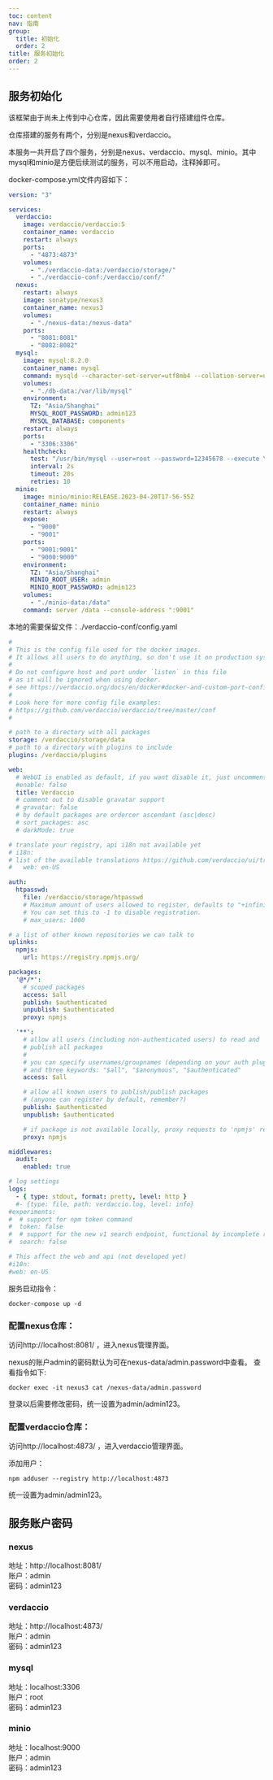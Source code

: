 ```yaml
---
toc: content
nav: 指南
group:
  title: 初始化
  order: 2
title: 服务初始化  
order: 2
---
```


## 服务初始化

该框架由于尚未上传到中心仓库，因此需要使用者自行搭建组件仓库。

仓库搭建的服务有两个，分别是nexus和verdaccio。

本服务一共开启了四个服务，分别是nexus、verdaccio、mysql、minio。其中mysql和minio是方便后续测试的服务，可以不用启动，注释掉即可。

docker-compose.yml文件内容如下：  
```yaml
version: "3"

services:
  verdaccio:
    image: verdaccio/verdaccio:5
    container_name: verdaccio
    restart: always
    ports:
      - "4873:4873"
    volumes:
      - "./verdaccio-data:/verdaccio/storage/"
      - "./verdaccio-conf:/verdaccio/conf/"
  nexus:
    restart: always    
    image: sonatype/nexus3
    container_name: nexus3
    volumes:
      - "./nexus-data:/nexus-data"
    ports:
      - "8081:8081"
      - "8082:8082"
  mysql:
    image: mysql:8.2.0
    container_name: mysql
    command: mysqld --character-set-server=utf8mb4 --collation-server=utf8mb4_unicode_ci
    volumes:
      - "./db-data:/var/lib/mysql"
    environment:
      TZ: "Asia/Shanghai"
      MYSQL_ROOT_PASSWORD: admin123
      MYSQL_DATABASE: components
    restart: always
    ports:
      - "3306:3306"
    healthcheck:
      test: "/usr/bin/mysql --user=root --password=12345678 --execute \"SHOW DATABASES;\""
      interval: 2s
      timeout: 20s
      retries: 10
  minio:
    image: minio/minio:RELEASE.2023-04-20T17-56-55Z
    container_name: minio
    restart: always
    expose:
      - "9000"
      - "9001"
    ports:
      - "9001:9001"
      - "9000:9000"
    environment:
      TZ: "Asia/Shanghai"
      MINIO_ROOT_USER: admin
      MINIO_ROOT_PASSWORD: admin123
    volumes:
      - "./minio-data:/data"
    command: server /data --console-address ":9001"

```
本地的需要保留文件：./verdaccio-conf/config.yaml
```yaml
#
# This is the config file used for the docker images.
# It allows all users to do anything, so don't use it on production systems.
#
# Do not configure host and port under `listen` in this file
# as it will be ignored when using docker.
# see https://verdaccio.org/docs/en/docker#docker-and-custom-port-configuration
#
# Look here for more config file examples:
# https://github.com/verdaccio/verdaccio/tree/master/conf
#

# path to a directory with all packages
storage: /verdaccio/storage/data
# path to a directory with plugins to include
plugins: /verdaccio/plugins

web:
  # WebUI is enabled as default, if you want disable it, just uncomment this line
  #enable: false
  title: Verdaccio
  # comment out to disable gravatar support
  # gravatar: false
  # by default packages are ordercer ascendant (asc|desc)
  # sort_packages: asc
  # darkMode: true

# translate your registry, api i18n not available yet
# i18n:
# list of the available translations https://github.com/verdaccio/ui/tree/master/i18n/translations
#   web: en-US

auth:
  htpasswd:
    file: /verdaccio/storage/htpasswd
    # Maximum amount of users allowed to register, defaults to "+infinity".
    # You can set this to -1 to disable registration.
    # max_users: 1000

# a list of other known repositories we can talk to
uplinks:
  npmjs:
    url: https://registry.npmjs.org/

packages:
  '@*/*':
    # scoped packages
    access: $all
    publish: $authenticated
    unpublish: $authenticated
    proxy: npmjs

  '**':
    # allow all users (including non-authenticated users) to read and
    # publish all packages
    #
    # you can specify usernames/groupnames (depending on your auth plugin)
    # and three keywords: "$all", "$anonymous", "$authenticated"
    access: $all

    # allow all known users to publish/publish packages
    # (anyone can register by default, remember?)
    publish: $authenticated
    unpublish: $authenticated

    # if package is not available locally, proxy requests to 'npmjs' registry
    proxy: npmjs

middlewares:
  audit:
    enabled: true

# log settings
logs:
  - { type: stdout, format: pretty, level: http }
  #- {type: file, path: verdaccio.log, level: info}
#experiments:
#  # support for npm token command
#  token: false
#  # support for the new v1 search endpoint, functional by incomplete read more on ticket 1732
#  search: false

# This affect the web and api (not developed yet)
#i18n:
#web: en-US

```

服务启动指令：  
```shell
docker-compose up -d
```

### 配置nexus仓库：
访问http://localhost:8081/ ，进入nexus管理界面。

nexus的账户admin的密码默认为可在nexus-data/admin.password中查看。
查看指令如下:
```shell
docker exec -it nexus3 cat /nexus-data/admin.password
```
登录以后需要修改密码，统一设置为admin/admin123。


### 配置verdaccio仓库：
访问http://localhost:4873/ ，进入verdaccio管理界面。

添加用户：  
```shell
npm adduser --registry http://localhost:4873
```
统一设置为admin/admin123。


## 服务账户密码

### nexus
地址：http://localhost:8081/  
账户：admin  
密码：admin123  

### verdaccio
地址：http://localhost:4873/  
账户：admin  
密码：admin123 

### mysql
地址：localhost:3306  
账户：root  
密码：admin123  

### minio
地址：localhost:9000  
账户：admin  
密码：admin123  
